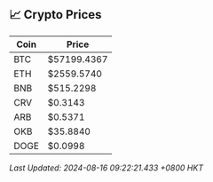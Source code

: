## 📈 Crypto Prices

| Coin | Price |
| ---- | ----- |
| BTC | $57199.4367 |
| ETH | $2559.5740 |
| BNB | $515.2298 |
| CRV | $0.3143 |
| ARB | $0.5371 |
| OKB | $35.8840 |
| DOGE | $0.0998 |

_Last Updated: 2024-08-16 09:22:21.433 +0800 HKT_